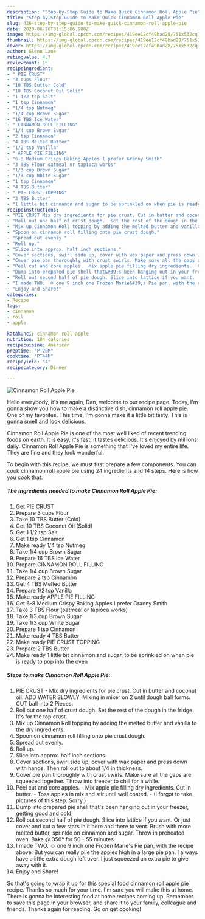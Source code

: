 ```yaml
---
description: "Step-by-Step Guide to Make Quick Cinnamon Roll Apple Pie"
title: "Step-by-Step Guide to Make Quick Cinnamon Roll Apple Pie"
slug: 426-step-by-step-guide-to-make-quick-cinnamon-roll-apple-pie
date: 2020-06-26T01:15:06.900Z
image: https://img-global.cpcdn.com/recipes/419ee12cf49bad28/751x532cq70/cinnamon-roll-apple-pie-recipe-main-photo.jpg
thumbnail: https://img-global.cpcdn.com/recipes/419ee12cf49bad28/751x532cq70/cinnamon-roll-apple-pie-recipe-main-photo.jpg
cover: https://img-global.cpcdn.com/recipes/419ee12cf49bad28/751x532cq70/cinnamon-roll-apple-pie-recipe-main-photo.jpg
author: Glenn Lane
ratingvalue: 4.7
reviewcount: 15
recipeingredient:
- " PIE CRUST"
- "3 cups Flour"
- "10 TBS Butter Cold"
- "10 TBS Coconut Oil Solid"
- "1 1/2 tsp Salt"
- "1 tsp Cinnamon"
- "1/4 tsp Nutmeg"
- "1/4 cup Brown Sugar"
- "16 TBS Ice Water"
- " CINNAMON ROLL FILLING"
- "1/4 cup Brown Sugar"
- "2 tsp Cinnamon"
- "4 TBS Melted Butter"
- "1/2 tsp Vanilla"
- " APPLE PIE FILLING"
- "6-8 Medium Crispy Baking Apples I prefer Granny Smith"
- "3 TBS Flour oatmeal or tapioca works"
- "1/3 cup Brown Sugar"
- "1/3 cup White Sugar"
- "1 tsp Cinnamon"
- "4 TBS Butter"
- " PIE CRUST TOPPING"
- "2 TBS Butter"
- "1 little bit cinnamon and sugar to be sprinkled on when pie is ready to pop into the oven"
recipeinstructions:
- "PIE CRUST Mix dry ingredients for pie crust. Cut in butter and coconut oil.  ADD WATER SLOWLY. Mixing in mixer on 2 until dough ball forms. CUT ball into 2 Pieces."
- "Roll out one half of crust dough.  Set the rest of the dough in the fridge. It&#39;s for the top crust."
- "Mix up Cinnamon Roll topping by adding the melted butter and vanilla to the dry ingredients."
- "Spoon on cinnamon roll filling onto pie crust dough."
- "Spread out evenly."
- "Roll up."
- "Slice into approx. half inch sections."
- "Cover sections, swirl side up, cover with wax paper and press down with hands. Then roll out to about 1/4 in thickness."
- "Cover pie pan thoroughly with crust swirls. Make sure all the gaps are squeezed together. Throw into freezer to chill for a while."
- "Peel cut and core apples.  Mix apple pie filling dry ingredients.  Cut in butter.  Toss apples in mix and stir until well coated.  (I forgot to take pictures of this step.  Sorry.)"
- "Dump into prepared pie shell that&#39;s been hanging out in your freezer, getting good and cold."
- "Roll out second half of pie dough. Slice into lattice if you want.  Or just cover and cut a few stars in it here and there to vent. Brush with more melted butter,  sprinkle on cinnamon and sugar. Throw in preheated oven. Bake @ 350° for 50 - 55 minutes."
- "I made TWO.  ☺ one 9 inch one Frozen Marie&#39;s Pie pan, with the recipe above. But you can really pile the apples high in a large pie pan.  I always have a little extra dough left over.  I just squeezed an extra pie to give away with it."
- "Enjoy and Share!"
categories:
- Recipe
tags:
- cinnamon
- roll
- apple

katakunci: cinnamon roll apple 
nutrition: 184 calories
recipecuisine: American
preptime: "PT20M"
cooktime: "PT44M"
recipeyield: "4"
recipecategory: Dinner

---
```



![Cinnamon Roll Apple Pie](https://img-global.cpcdn.com/recipes/419ee12cf49bad28/751x532cq70/cinnamon-roll-apple-pie-recipe-main-photo.jpg)

Hello everybody, it's me again, Dan, welcome to our recipe page. Today, I'm gonna show you how to make a distinctive dish, cinnamon roll apple pie. One of my favorites. This time, I'm gonna make it a little bit tasty. This is gonna smell and look delicious.



Cinnamon Roll Apple Pie is one of the most well liked of recent trending foods on earth. It is easy, it's fast, it tastes delicious. It's enjoyed by millions daily. Cinnamon Roll Apple Pie is something that I've loved my entire life. They are fine and they look wonderful.


To begin with this recipe, we must first prepare a few components. You can cook cinnamon roll apple pie using 24 ingredients and 14 steps. Here is how you cook that.

##### The ingredients needed to make Cinnamon Roll Apple Pie:

1. Get  PIE CRUST
1. Prepare 3 cups Flour
1. Take 10 TBS Butter (Cold)
1. Get 10 TBS Coconut Oil (Solid)
1. Get 1 1/2 tsp Salt
1. Get 1 tsp Cinnamon
1. Make ready 1/4 tsp Nutmeg
1. Take 1/4 cup Brown Sugar
1. Prepare 16 TBS Ice Water
1. Prepare  CINNAMON ROLL FILLING
1. Take 1/4 cup Brown Sugar
1. Prepare 2 tsp Cinnamon
1. Get 4 TBS Melted Butter
1. Prepare 1/2 tsp Vanilla
1. Make ready  APPLE PIE FILLING
1. Get 6-8 Medium Crispy Baking Apples I prefer Granny Smith
1. Take 3 TBS Flour (oatmeal or tapioca works)
1. Take 1/3 cup Brown Sugar
1. Take 1/3 cup White Sugar
1. Prepare 1 tsp Cinnamon
1. Make ready 4 TBS Butter
1. Make ready  PIE CRUST TOPPING
1. Prepare 2 TBS Butter
1. Make ready 1 little bit cinnamon and sugar, to be sprinkled on when pie is ready to pop into the oven




##### Steps to make Cinnamon Roll Apple Pie:

1. PIE CRUST - Mix dry ingredients for pie crust. Cut in butter and coconut oil.  ADD WATER SLOWLY. Mixing in mixer on 2 until dough ball forms. CUT ball into 2 Pieces.
1. Roll out one half of crust dough.  Set the rest of the dough in the fridge. It&#39;s for the top crust.
1. Mix up Cinnamon Roll topping by adding the melted butter and vanilla to the dry ingredients.
1. Spoon on cinnamon roll filling onto pie crust dough.
1. Spread out evenly.
1. Roll up.
1. Slice into approx. half inch sections.
1. Cover sections, swirl side up, cover with wax paper and press down with hands. Then roll out to about 1/4 in thickness.
1. Cover pie pan thoroughly with crust swirls. Make sure all the gaps are squeezed together. Throw into freezer to chill for a while.
1. Peel cut and core apples.  - Mix apple pie filling dry ingredients.  Cut in butter.  - Toss apples in mix and stir until well coated.  - (I forgot to take pictures of this step.  Sorry.)
1. Dump into prepared pie shell that&#39;s been hanging out in your freezer, getting good and cold.
1. Roll out second half of pie dough. Slice into lattice if you want.  Or just cover and cut a few stars in it here and there to vent. Brush with more melted butter,  sprinkle on cinnamon and sugar. Throw in preheated oven. Bake @ 350° for 50 - 55 minutes.
1. I made TWO.  ☺ one 9 inch one Frozen Marie&#39;s Pie pan, with the recipe above. But you can really pile the apples high in a large pie pan.  I always have a little extra dough left over.  I just squeezed an extra pie to give away with it.
1. Enjoy and Share!




So that's going to wrap it up for this special food cinnamon roll apple pie recipe. Thanks so much for your time. I'm sure you will make this at home. There is gonna be interesting food at home recipes coming up. Remember to save this page in your browser, and share it to your family, colleague and friends. Thanks again for reading. Go on get cooking!
